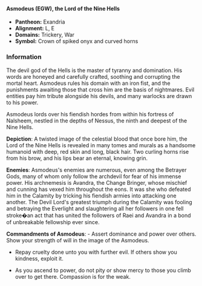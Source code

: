#### Asmodeus (EGW), the Lord of the Nine Hells
- **Pantheon:** Exandria
- **Alignment:** L, E
- **Domains:** Trickery, War
- **Symbol:** Crown of spiked onyx and curved horns
### Information

The devil god of the Hells is the master of tyranny and domination. His words are honeyed and carefully crafted, soothing and corrupting the mortal heart. Asmodeus rules his domain with an iron fist, and the punishments awaiting those that cross him are the basis of nightmares. Evil entities pay him tribute alongside his devils, and many warlocks are drawn to his power.

Asmodeus lords over his fiendish hordes from within his fortress of Nalsheem, nestled in the depths of Nessus, the ninth and deepest of the Nine Hells.

**Depiction**: A twisted image of the celestial blood that once bore him, the Lord of the Nine Hells is revealed in many tomes and murals as a handsome humanoid with deep, red skin and long, black hair. Two curling horns rise from his brow, and his lips bear an eternal, knowing grin.

**Enemies**: Asmodeus's enemies are numerous, even among the Betrayer Gods, many of whom only follow the archdevil for fear of his immense power. His archnemesis is Avandra, the Change Bringer, whose mischief and cunning has vexed him throughout the eons. It was she who defeated him in the Calamity by tricking his fiendish armies into attacking one another. The Devil Lord's greatest triumph during the Calamity was fooling and betraying the Everlight and slaughtering all her followers in one fell stroke�an act that has united the followers of Raei and Avandra in a bond of unbreakable fellowship ever since.

**Commandments of Asmodeus**: - Assert dominance and power over others. Show your strength of will in the image of the Asmodeus.

- Repay cruelty done unto you with further evil. If others show you kindness, exploit it.

- As you ascend to power, do not pity or show mercy to those you climb over to get there. Compassion is for the weak.